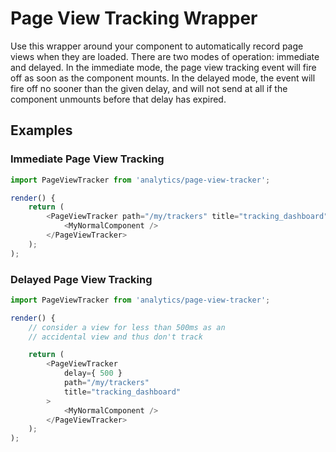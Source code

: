 # Page View Tracking Wrapper

Use this wrapper around your component to automatically record page views when they are loaded. There are two modes of operation: immediate and delayed. In the immediate mode, the page view tracking event will fire off as soon as the component mounts. In the delayed mode, the event will fire off no sooner than the given delay, and will not send at all if the component unmounts before that delay has expired.

## Examples

### Immediate Page View Tracking

```js
import PageViewTracker from 'analytics/page-view-tracker';

render() {
    return (
        <PageViewTracker path="/my/trackers" title="tracking_dashboard">
            <MyNormalComponent />
        </PageViewTracker>
    );
);
```

### Delayed Page View Tracking

```js
import PageViewTracker from 'analytics/page-view-tracker';

render() {
    // consider a view for less than 500ms as an
    // accidental view and thus don't track

    return (
        <PageViewTracker 
            delay={ 500 } 
            path="/my/trackers" 
            title="tracking_dashboard"
        >
            <MyNormalComponent />
        </PageViewTracker>
    );
);
```
